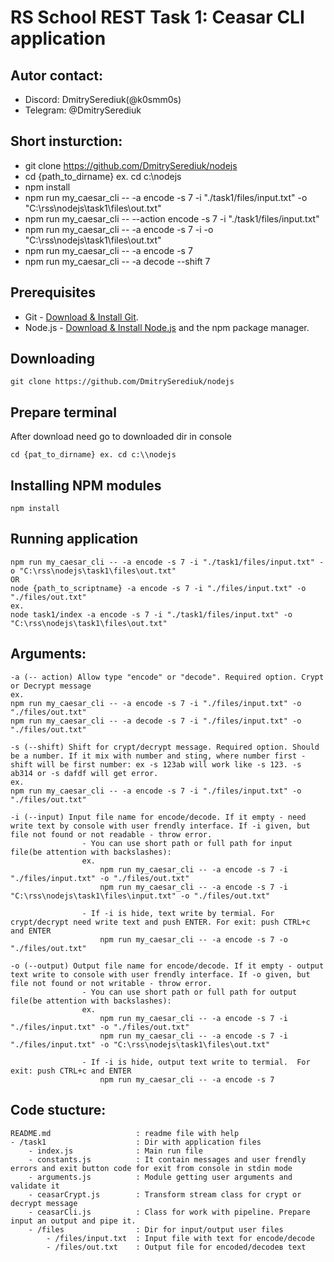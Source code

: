 # RS School REST Task 1: Ceasar CLI application

## Autor contact:
 - Discord:    DmitrySerediuk(@k0smm0s) 
 - Telegram:   @DmitrySerediuk

 ## Short insturction:
- git clone https://github.com/DmitrySerediuk/nodejs
- cd {path_to_dirname} ex. cd c:\\nodejs
- npm install 
- npm run my_caesar_cli -- -a encode -s 7 -i "./task1/files/input.txt" -o "C:\rss\nodejs\task1\files\out.txt" 
- npm run my_caesar_cli -- --action encode -s 7 -i "./task1/files/input.txt"
- npm run my_caesar_cli -- -a encode -s 7 -i -o "C:\rss\nodejs\task1\files\out.txt" 
- npm run my_caesar_cli -- -a encode -s 7
- npm run my_caesar_cli -- -a decode --shift 7

## Prerequisites

- Git - [Download & Install Git](https://git-scm.com/downloads).
- Node.js - [Download & Install Node.js](https://nodejs.org/en/download/) and the npm package manager.

## Downloading

```
git clone https://github.com/DmitrySerediuk/nodejs
```

## Prepare terminal
After download need go to downloaded dir in console

```
cd {pat_to_dirname} ex. cd c:\\nodejs
```

## Installing NPM modules

```
npm install 
```

## Running application

```
npm run my_caesar_cli -- -a encode -s 7 -i "./task1/files/input.txt" -o "C:\rss\nodejs\task1\files\out.txt" 
OR
node {path_to_scriptname} -a encode -s 7 -i "./files/input.txt" -o "./files/out.txt"
ex.
node task1/index -a encode -s 7 -i "./task1/files/input.txt" -o "C:\rss\nodejs\task1\files\out.txt"
```

## Arguments:
```
-a (-- action) Allow type "encode" or "decode". Required option. Crypt or Decrypt message
ex.
npm run my_caesar_cli -- -a encode -s 7 -i "./files/input.txt" -o "./files/out.txt"
npm run my_caesar_cli -- -a decode -s 7 -i "./files/input.txt" -o "./files/out.txt" 
```

```
-s (--shift) Shift for crypt/decrypt message. Required option. Should be a number. If it mix with number and sting, where number first - shift will be first number: ex -s 123ab will work like -s 123. -s ab314 or -s dafdf will get error.
ex.
npm run my_caesar_cli -- -a encode -s 7 -i "./files/input.txt" -o "./files/out.txt"
```

```
-i (--input) Input file name for encode/decode. If it empty - need write text by console with user frendly interface. If -i given, but file not found or not readable - throw error.
                - You can use short path or full path for input file(be attention with backslashes):
                ex.
                    npm run my_caesar_cli -- -a encode -s 7 -i "./files/input.txt" -o "./files/out.txt"
                    npm run my_caesar_cli -- -a encode -s 7 -i "C:\rss\nodejs\task1\files\input.txt" -o "./files/out.txt"

                - If -i is hide, text write by termial. For crypt/decrypt need write text and push ENTER. For exit: push CTRL+с and ENTER
                    npm run my_caesar_cli -- -a encode -s 7 -o "./files/out.txt"
```

```
-o (--output) Output file name for encode/decode. If it empty - output text write to console with user frendly interface. If -o given, but file not found or not writable - throw error.
                - You can use short path or full path for output file(be attention with backslashes):
                ex.
                    npm run my_caesar_cli -- -a encode -s 7 -i "./files/input.txt" -o "./files/out.txt"
                    npm run my_caesar_cli -- -a encode -s 7 -i "./files/input.txt" -o "C:\rss\nodejs\task1\files\out.txt"

                - If -i is hide, output text write to termial.  For exit: push CTRL+с and ENTER
                    npm run my_caesar_cli -- -a encode -s 7
```

## Code stucture:
    README.md                   : readme file with help
    - /task1                    : Dir with application files
        - index.js              : Main run file
        - constants.js          : It contain messages and user frendly errors and exit button code for exit from console in stdin mode
        - arguments.js          : Module getting user arguments and validate it
        - ceasarCrypt.js        : Transform stream class for crypt or decrypt message
        - ceasarCli.js          : Class for work with pipeline. Prepare input an output and pipe it.
        - /files                : Dir for input/output user files
            - /files/input.txt  : Input file with text for encode/decode
            - /files/out.txt    : Output file for encoded/decodeв text 
    